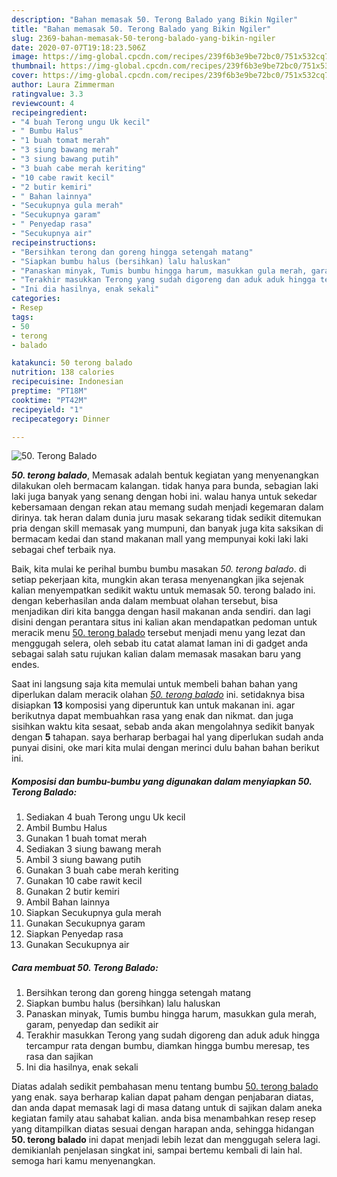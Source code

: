 ```yaml
---
description: "Bahan memasak 50. Terong Balado yang Bikin Ngiler"
title: "Bahan memasak 50. Terong Balado yang Bikin Ngiler"
slug: 2369-bahan-memasak-50-terong-balado-yang-bikin-ngiler
date: 2020-07-07T19:18:23.506Z
image: https://img-global.cpcdn.com/recipes/239f6b3e9be72bc0/751x532cq70/50-terong-balado-foto-resep-utama.jpg
thumbnail: https://img-global.cpcdn.com/recipes/239f6b3e9be72bc0/751x532cq70/50-terong-balado-foto-resep-utama.jpg
cover: https://img-global.cpcdn.com/recipes/239f6b3e9be72bc0/751x532cq70/50-terong-balado-foto-resep-utama.jpg
author: Laura Zimmerman
ratingvalue: 3.3
reviewcount: 4
recipeingredient:
- "4 buah Terong ungu Uk kecil"
- " Bumbu Halus"
- "1 buah tomat merah"
- "3 siung bawang merah"
- "3 siung bawang putih"
- "3 buah cabe merah keriting"
- "10 cabe rawit kecil"
- "2 butir kemiri"
- " Bahan lainnya"
- "Secukupnya gula merah"
- "Secukupnya garam"
- " Penyedap rasa"
- "Secukupnya air"
recipeinstructions:
- "Bersihkan terong dan goreng hingga setengah matang"
- "Siapkan bumbu halus (bersihkan) lalu haluskan"
- "Panaskan minyak, Tumis bumbu hingga harum, masukkan gula merah, garam, penyedap dan sedikit air"
- "Terakhir masukkan Terong yang sudah digoreng dan aduk aduk hingga tercampur rata dengan bumbu, diamkan hingga bumbu meresap, tes rasa dan sajikan"
- "Ini dia hasilnya, enak sekali"
categories:
- Resep
tags:
- 50
- terong
- balado

katakunci: 50 terong balado 
nutrition: 138 calories
recipecuisine: Indonesian
preptime: "PT18M"
cooktime: "PT42M"
recipeyield: "1"
recipecategory: Dinner

---
```



![50. Terong Balado](https://img-global.cpcdn.com/recipes/239f6b3e9be72bc0/751x532cq70/50-terong-balado-foto-resep-utama.jpg)

<b><i>50. terong balado</i></b>, Memasak adalah bentuk kegiatan yang menyenangkan dilakukan oleh bermacam kalangan. tidak hanya para bunda, sebagian laki laki juga banyak yang senang dengan hobi ini. walau hanya untuk sekedar kebersamaan dengan rekan atau memang sudah menjadi kegemaran dalam dirinya. tak heran dalam dunia juru masak sekarang tidak sedikit ditemukan pria dengan skill memasak yang mumpuni, dan banyak juga kita saksikan di bermacam kedai dan stand makanan mall yang mempunyai koki laki laki sebagai chef terbaik nya.



Baik, kita mulai ke perihal bumbu bumbu masakan <i>50. terong balado</i>. di setiap pekerjaan kita, mungkin akan terasa menyenangkan jika sejenak kalian menyempatkan sedikit waktu untuk memasak 50. terong balado ini. dengan keberhasilan anda dalam membuat olahan tersebut, bisa menjadikan diri kita bangga dengan hasil makanan anda sendiri. dan lagi disini dengan perantara situs ini kalian akan mendapatkan pedoman untuk meracik menu <u>50. terong balado</u> tersebut menjadi menu yang lezat dan menggugah selera, oleh sebab itu catat alamat laman ini di gadget anda sebagai salah satu rujukan kalian dalam memasak masakan baru yang endes.


Saat ini langsung saja kita memulai untuk membeli bahan bahan yang diperlukan dalam meracik olahan <u><i>50. terong balado</i></u> ini. setidaknya bisa disiapkan <b>13</b> komposisi yang diperuntuk kan untuk makanan ini. agar berikutnya dapat membuahkan rasa yang enak dan nikmat. dan juga sisihkan waktu kita sesaat, sebab anda akan mengolahnya sedikit banyak dengan <b>5</b> tahapan. saya berharap berbagai hal yang diperlukan sudah anda punyai disini, oke mari kita mulai dengan merinci dulu bahan bahan berikut ini.

<!--inarticleads1-->

##### Komposisi dan bumbu-bumbu yang digunakan dalam menyiapkan 50. Terong Balado:

1. Sediakan 4 buah Terong ungu Uk kecil
1. Ambil  Bumbu Halus
1. Gunakan 1 buah tomat merah
1. Sediakan 3 siung bawang merah
1. Ambil 3 siung bawang putih
1. Gunakan 3 buah cabe merah keriting
1. Gunakan 10 cabe rawit kecil
1. Gunakan 2 butir kemiri
1. Ambil  Bahan lainnya
1. Siapkan Secukupnya gula merah
1. Gunakan Secukupnya garam
1. Siapkan  Penyedap rasa
1. Gunakan Secukupnya air




<!--inarticleads2-->

##### Cara membuat 50. Terong Balado:

1. Bersihkan terong dan goreng hingga setengah matang
1. Siapkan bumbu halus (bersihkan) lalu haluskan
1. Panaskan minyak, Tumis bumbu hingga harum, masukkan gula merah, garam, penyedap dan sedikit air
1. Terakhir masukkan Terong yang sudah digoreng dan aduk aduk hingga tercampur rata dengan bumbu, diamkan hingga bumbu meresap, tes rasa dan sajikan
1. Ini dia hasilnya, enak sekali




Diatas adalah sedikit pembahasan menu tentang bumbu <u>50. terong balado</u> yang enak. saya berharap kalian dapat paham dengan penjabaran diatas, dan anda dapat memasak lagi di masa datang untuk di sajikan dalam aneka kegiatan family atau sahabat kalian. anda bisa menambahkan resep resep yang ditampilkan diatas sesuai dengan harapan anda, sehingga hidangan <b>50. terong balado</b> ini dapat menjadi lebih lezat dan menggugah selera lagi. demikianlah penjelasan singkat ini, sampai bertemu kembali di lain hal. semoga hari kamu menyenangkan.
